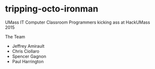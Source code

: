 # tripping-octo-ironman
UMass IT Computer Classroom Programmers kicking ass at HackUMass 2015

The Team
* Jeffrey Amirault
* Chris Ciollaro
* Spencer Gagnon
* Paul Harrington

